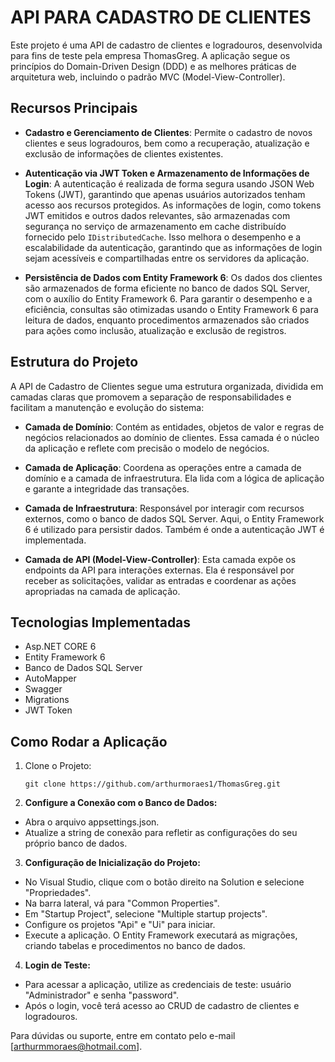 # API PARA CADASTRO DE CLIENTES

Este projeto é uma API de cadastro de clientes e logradouros, desenvolvida para fins de teste pela empresa ThomasGreg. A aplicação segue os princípios do Domain-Driven Design (DDD) e as melhores práticas de arquitetura web, incluindo o padrão MVC (Model-View-Controller).

## Recursos Principais

- **Cadastro e Gerenciamento de Clientes**: Permite o cadastro de novos clientes e seus logradouros, bem como a recuperação, atualização e exclusão de informações de clientes existentes.

- **Autenticação via JWT Token e Armazenamento de Informações de Login**: A autenticação é realizada de forma segura usando JSON Web Tokens (JWT), garantindo que apenas usuários autorizados tenham acesso aos recursos protegidos. As informações de login, como tokens JWT emitidos e outros dados relevantes, são armazenadas com segurança no serviço de armazenamento em cache distribuído fornecido pelo `IDistributedCache`. Isso melhora o desempenho e a escalabilidade da autenticação, garantindo que as informações de login sejam acessíveis e compartilhadas entre os servidores da aplicação.

- **Persistência de Dados com Entity Framework 6**: Os dados dos clientes são armazenados de forma eficiente no banco de dados SQL Server, com o auxílio do Entity Framework 6. Para garantir o desempenho e a eficiência, consultas são otimizadas usando o Entity Framework 6 para leitura de dados, enquanto procedimentos armazenados são criados para ações como inclusão, atualização e exclusão de registros.

## Estrutura do Projeto

A API de Cadastro de Clientes segue uma estrutura organizada, dividida em camadas claras que promovem a separação de responsabilidades e facilitam a manutenção e evolução do sistema:

- **Camada de Domínio**: Contém as entidades, objetos de valor e regras de negócios relacionados ao domínio de clientes. Essa camada é o núcleo da aplicação e reflete com precisão o modelo de negócios.

- **Camada de Aplicação**: Coordena as operações entre a camada de domínio e a camada de infraestrutura. Ela lida com a lógica de aplicação e garante a integridade das transações.

- **Camada de Infraestrutura**: Responsável por interagir com recursos externos, como o banco de dados SQL Server. Aqui, o Entity Framework 6 é utilizado para persistir dados. Também é onde a autenticação JWT é implementada.

- **Camada de API (Model-View-Controller)**: Esta camada expõe os endpoints da API para interações externas. Ela é responsável por receber as solicitações, validar as entradas e coordenar as ações apropriadas na camada de aplicação.

## Tecnologias Implementadas

- Asp.NET CORE 6 
- Entity Framework 6
- Banco de Dados SQL Server
- AutoMapper
- Swagger
- Migrations
- JWT Token

## Como Rodar a Aplicação

1. Clone o Projeto:
   ```shell
   git clone https://github.com/arthurmoraes1/ThomasGreg.git
2. **Configure a Conexão com o Banco de Dados:**

* Abra o arquivo appsettings.json.
* Atualize a string de conexão para refletir as configurações do seu próprio banco de dados.

3. **Configuração de Inicialização do Projeto:**

* No Visual Studio, clique com o botão direito na Solution e selecione "Propriedades".
* Na barra lateral, vá para "Common Properties".
* Em "Startup Project", selecione "Multiple startup projects".
* Configure os projetos "Api" e "Ui" para iniciar.
* Execute a aplicação. O Entity Framework executará as migrações, criando tabelas e procedimentos no banco de dados.

4. **Login de Teste:**

* Para acessar a aplicação, utilize as credenciais de teste: usuário "Administrador" e senha "password".
* Após o login, você terá acesso ao CRUD de cadastro de clientes e logradouros.

Para dúvidas ou suporte, entre em contato pelo e-mail [arthurmmoraes@hotmail.com].
